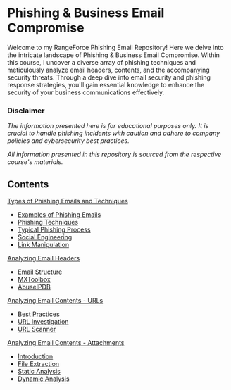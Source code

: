 # Phishing & Business Email Compromise

Welcome to my RangeForce Phishing Email Repository! Here we delve into the intricate landscape of Phishing & Business Email Compromise. Within this course, I uncover a diverse array of phishing techniques and meticulously analyze email headers, contents, and the accompanying security threats. Through a deep dive into email security and phishing response strategies, you'll gain essential knowledge to enhance the security of your business communications effectively.

### Disclaimer
_The information presented here is for educational purposes only. It is crucial to handle phishing incidents with caution and adhere to company policies and cybersecurity best practices._

_All information presented in this repository is sourced from the respective course's materials._

## Contents

[Types of Phishing Emails and Techniques](/Modules/Module-1.md#types-of-phishing-emails-and-techniques)
- [Examples of Phishing Emails](/Modules/Module-1.md#examples-of-phishing-emails)
- [Phishing Techniques](/Modules/Module-1.md#phishing-techniques)
- [Typical Phishing Process](/Modules/Module-1.md#typical-phishing-process)
- [Social Engineering](/Modules/Module-1.md#social-engineering)
- [Link Manipulation](/Modules/Module-1.md#link-manipulation)

[Analyzing Email Headers](/Modules/Module-2.md#analyzing-email-headers)
- [Email Structure](/Modules/Module-2.md#email-structure)
- [MXToolbox](/Modules/Module-2.md#mxtoolbox)
- [AbuseIPDB](/Modules/Module-2.md#abuseipdb)

[Analyzing Email Contents - URLs](/Modules/Module-3.md#analyzing-email-contents---urls)
- [Best Practices](/Modules/Module-3.md#best-practices)
- [URL Investigation](/Modules/Module-3.md#url-investigation)
- [URL Scanner](/Modules/Module-3.md#url-scanner)

[Analyzing Email Contents - Attachments](/Modules/Module-4.md#analyzing-email-contents---attachments)
- [Introduction](/Modules/Module-4.md#introduction)
- [File Extraction](/Modules/Module-4.md#file-extraction)
- [Static Analysis](/Modules/Module-4.md#static-analysis)
- [Dynamic Analysis](/Modules/Module-4.md#dynamic-analysis)



